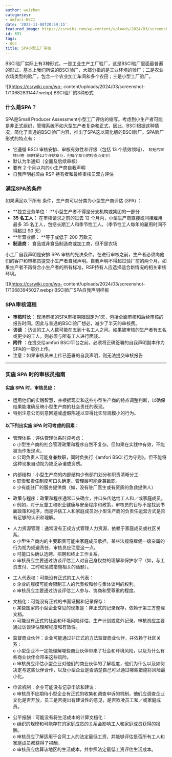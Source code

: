 ```yaml
---
author: weizhan
categories:
- amfori-BSCI
date: '2023-11-08T20:59:15'
featured_image: https://csrwiki.com/wp-content/uploads/2024/03/screenshot-1710682831447.webp
id: 891
tags:
- doc
title: SPA小型工厂审核
---
```


BSCI验厂实际上有3种形式，一是工业生产工厂验厂，这是BSCI验厂里面最普遍的形式，基本上我们所说的BSCI验厂，大部分指的是工业环境的验厂；二是农业农场类型的验厂，包含一个农业加工车间和多个农田；三是小型工厂验厂。

![](https://csrwiki.com/wp-
content/uploads/2024/03/screenshot-1710682831447.webp) BSCI验厂的3种形式

### 什么是SPA？

SPA是Small Producer
Assessment小型工厂评估的缩写。考虑到小生产者可能是非正式组织，管理系统不如大型生产者复杂和正式，因此，BSCI根据这种情况，简化了普通的BSCI验厂内容，推出了SPA这以简化版的BSCI验厂。SPA验厂形式的特点有：

  * 它遵循 BSCI 审核安排、审核有效性和评级（包括 13 个绩效领域）`， 较短的审核问卷（同样是13个评估章节，但每个章节的检查点变少） `
  * 默认为半通知（全面及后续审核）
  * 要有 2 个月以内的小生产商自我声明
  * 自我声明必须由 RSP 持有者和最终审核员双方评估

### 满足SPA的条件

如果满足以下所有 条件，生产商可以分类为小型生产商评估 (SPA) ：

  * **独立业务单位：  **小型生产者不得是分支机构或集团的一部分
  * **35 名工人：** 在审核请求之前的过去 12 个月内，小型生产商直接或间接雇用最多 35 名工人，包括长期工人和季节性工人。（季节性工人每年的雇用时间不得超过 90 天） 
  * **年营业额：  **等于或低于 200 万欧元
  * **制造商：** 食品或非食品制造商或加工商，但不是农场

小工厂自我声明是安排 SPA
审核的先决条件。在进行审核之前，生产者必须向他们的客户和审核员提交小生产者自我声明。自我声明不得超过验厂前的两个月。如果生产者不再符合小生产者的所有标准，RSP持有人应选择适合新情况的相关审核环境。

![](https://csrwiki.com/wp-
content/uploads/2024/03/screenshot-1710683945027.webp) BSCI验厂SPA自我声明样板

### SPA审核流程

  * **审核时长：** 现场审核的SPA审核期限固定为1天，包括全面审核和后续审核的报告时间。因此与普通的BSCI验厂想必，减少了半天的审核费。
  * **访谈** ：访谈的工人人数可能在五到十名工人之间。如果被审核的生产者有五名或更少的工人，则必须与所有工人进行面谈。
  * **附件** ：在提交给amfori BSCI平台之前，必须将正确签署的自我声明副本作为SPA的一部分上传。
  * 注意：如果审核员未上传已签署的自我声明，则无法提交审核报告

* * *

### 实施 SPA 时的审核员指南

#### 实施 SPA 时，审核员应：

  * 运用他们的实践智慧，并根据现实和这些小型生产商的特点调整判断，以确保结果能准确反映小型生产商的社会责任的表现。
  * 特别注意公司刻意回避或虚假陈述以显得比实际规模小的行为。

#### 以下列出实施 SPA 时可考虑的因素：

  * 管理体系：评估管理体系时应考虑：  
o 小型生产商的社会管理政策和程序自然不复杂。但如果在实践中有效，不能被当作发现点。  
o 公司负责人可能身兼数职，同时负执行《amfori BSCI 行为守则》。但不能将这种现象自动视为缺乏承诺或资质。

  * 内部结构：小型生产商的内部结构少有部门划分和职责清晰分工:  
o 职责和责任制度可口头确定。管理层可能身兼数职。  
o 少有能驻厂的服务提供商（如，没有驻厂医生或有资质的急救提供人）

  * 政策与程序：政策和程序通常口头确立，并口头传达给工人和／或家庭成员。  
o
例如，对于反童工和职业健康与安全程序和政策，审核员的目标不是找到书面政策和程序，而是评估工人和家庭成员对小型生产商的负责任运营方式是否有足够的认识和理解。

  * 人力资源管理：通常没有正规方式管理人力资源，依赖于家庭成员或社区关系。  
o 小型生产商内的主要职责可能由家庭成员承担。某些法规将雇佣一级亲属的行为视为规避责任，审核员应注意这一点。  
o 可能口头确认选聘、招聘和终止工作关系。  
o 审核员应主要通过访谈评估工人对自己身权益的理解和保护水平（如，与工资支付、工时和惩戒措施相关的话题）。

  * 工人代表权：可能没有正式的工人代表：  
o 企业的规模可能会限制工人的代表权和参与集体谈判的权利。  
o 审核员应主要通过访谈评估工人参与、协商和受尊重的程度。

  * 文档化：可能没有正式的书面证据和记录保存：  
o 某些国家的小型企业常见的现象是：非正式的记录保存，依赖于第三方整理文档。  
o 可能没有正式的社会和环境风险评估，生产计划或意外记录。审核员应主要通过访谈评估理解程度和有效性。

  * 监督商业伙伴：企业可能通过非正式的方法监督商业伙伴，并依赖于社区关系：  
o 小型企业不一定能理解哪些商业伙伴带来了社会和环境风险，以及为什么有些商业伙伴会带来这些风险。  
o 审核员应评估小型企业对他们的商业伙伴的了解程度，他们为什么以及如何决定与这些伙伴合作，以及小型企业是否清楚自己可以通过哪些措施将风险最小化。

  * 申诉机制：企业可能没有记录申诉和建议：  
o 审核员不应期待小型企业有正式的收集和调查申诉的机制，他们应调查企业文化是否开放，员工是否提出有建设性的意见，是否欺凌员工和／或家庭成员。

  * 公平报酬：可能没有将生活成本的计算文档化：  
o 组织的规模和可能存在的家庭成员的关系会影响工人和家庭成员获得的报酬。  
o 审核员应了解适用于合同工人的法定最低工资，并能够评估是否所有工人和家庭成员都获得了报酬。  
o 审核员应估算该地区的生活成本，并参照法定最低工资评估生活成本。

